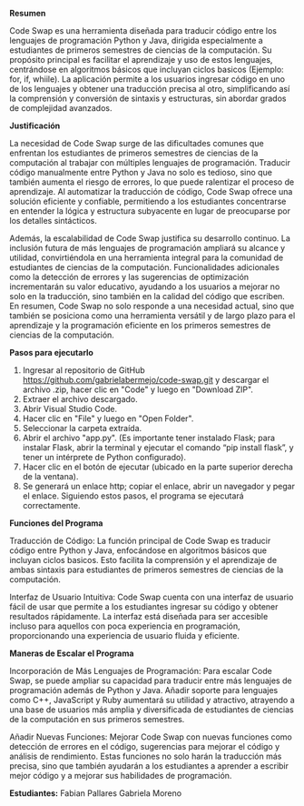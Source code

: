 **Resumen**

Code Swap es una herramienta diseñada para traducir código entre los lenguajes de programación Python y Java, dirigida especialmente a estudiantes de primeros semestres de ciencias de la computación. Su propósito principal es facilitar el aprendizaje y uso de estos lenguajes, centrándose en algoritmos básicos que incluyan ciclos basicos (Ejemplo: for, if, whiile). La aplicación permite a los usuarios ingresar código en uno de los lenguajes y obtener una traducción precisa al otro, simplificando así la comprensión y conversión de sintaxis y estructuras, sin abordar grados de complejidad avanzados.

**Justificación**

La necesidad de Code Swap surge de las dificultades comunes que enfrentan los estudiantes de primeros semestres de ciencias de la computación al trabajar con múltiples lenguajes de programación. Traducir código manualmente entre Python y Java no solo es tedioso, sino que también aumenta el riesgo de errores, lo que puede ralentizar el proceso de aprendizaje. Al automatizar la traducción de código, Code Swap ofrece una solución eficiente y confiable, permitiendo a los estudiantes concentrarse en entender la lógica y estructura subyacente en lugar de preocuparse por los detalles sintácticos.

Además, la escalabilidad de Code Swap justifica su desarrollo continuo. La inclusión futura de más lenguajes de programación ampliará su alcance y utilidad, convirtiéndola en una herramienta integral para la comunidad de estudiantes de ciencias de la computación. Funcionalidades adicionales como la detección de errores y las sugerencias de optimización incrementarán su valor educativo, ayudando a los usuarios a mejorar no solo en la traducción, sino también en la calidad del código que escriben. En resumen, Code Swap no solo responde a una necesidad actual, sino que también se posiciona como una herramienta versátil y de largo plazo para el aprendizaje y la programación eficiente en los primeros semestres de ciencias de la computación.

**Pasos para ejecutarlo**

1. Ingresar al repositorio de GitHub https://github.com/gabrielabermejo/code-swap.git y descargar el archivo .zip, hacer clic en "Code" y luego en "Download ZIP".
2. Extraer el archivo descargado.
3. Abrir Visual Studio Code.
4. Hacer clic en "File" y luego en "Open Folder".
5. Seleccionar la carpeta extraída.
6. Abrir el archivo "app.py".
(Es importante tener instalado Flask; para instalar Flask, abrir la terminal y ejecutar el comando “pip install flask”, y tener un intérprete de Python configurado).
7. Hacer clic en el botón de ejecutar (ubicado en la parte superior derecha de la ventana).
8. Se generará un enlace http; copiar el enlace, abrir un navegador y pegar el enlace.
Siguiendo estos pasos, el programa se ejecutará correctamente.

**Funciones del Programa**

Traducción de Código: La función principal de Code Swap es traducir código entre Python y Java, enfocándose en algoritmos básicos que incluyan ciclos basicos. Esto facilita la comprensión y el aprendizaje de ambas sintaxis para estudiantes de primeros semestres de ciencias de la computación.

Interfaz de Usuario Intuitiva: Code Swap cuenta con una interfaz de usuario fácil de usar que permite a los estudiantes ingresar su código y obtener resultados rápidamente. La interfaz está diseñada para ser accesible incluso para aquellos con poca experiencia en programación, proporcionando una experiencia de usuario fluida y eficiente.

**Maneras de Escalar el Programa**

Incorporación de Más Lenguajes de Programación: Para escalar Code Swap, se puede ampliar su capacidad para traducir entre más lenguajes de programación además de Python y Java. Añadir soporte para lenguajes como C++, JavaScript y Ruby aumentará su utilidad y atractivo, atrayendo a una base de usuarios más amplia y diversificada de estudiantes de ciencias de la computación en sus primeros semestres.

Añadir Nuevas Funciones: Mejorar Code Swap con nuevas funciones como detección de errores en el código, sugerencias para mejorar el código y análisis de rendimiento. Estas funciones no solo harán la traducción más precisa, sino que también ayudarán a los estudiantes a aprender a escribir mejor código y a mejorar sus habilidades de programación.

**Estudiantes:**
Fabian Pallares
Gabriela Moreno
